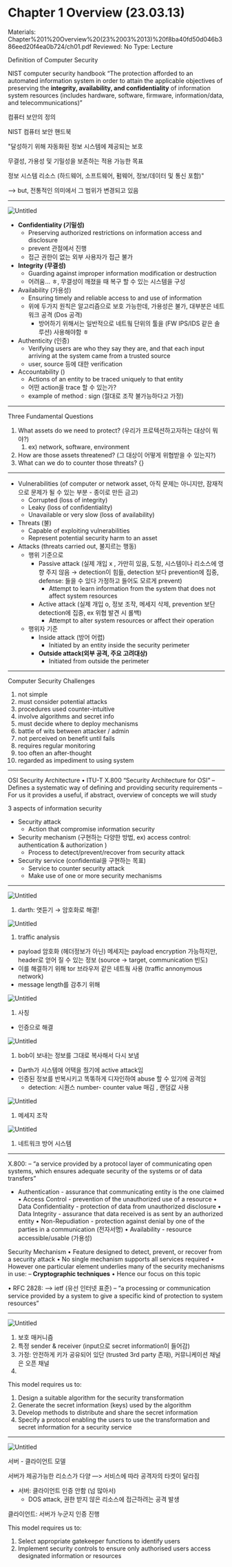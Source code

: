 # Chapter 1 Overview (23.03.13)

Materials: Chapter%201%20Overview%20(23%2003%2013)%20f8ba40fd50d046b386eed20f4ea0b724/ch01.pdf
Reviewed: No
Type: Lecture

Definition of Computer Security

NIST computer security handbook
“The protection afforded to an automated information system in order to attain the
applicable objectives of preserving the **integrity, availability, and confidentiality** of
information system resources (includes hardware, software, firmware, information/data, and telecommunications)”

컴퓨터 보안의 정의

NIST 컴퓨터 보안 핸드북

"달성하기 위해 자동화된 정보 시스템에 제공되는 보호

무결성, 가용성 및 기밀성을 보존하는 적용 가능한 목표

정보 시스템 리소스 (하드웨어, 소프트웨어, 펌웨어, 정보/데이터 및 통신 포함)"

—> but, 전통적인 의미에서 그 범위가 변경되고 있음

---

![Untitled](assets/images/Untitled.png)

- **Confidentiality (기밀성)**
    - Preserving authorized restrictions on information access and disclosure
    - prevent 관점에서 진행
    - 접근 권한이 없는 외부 사용자가 접근 불가
- **Integrity (무결성)**
    - Guarding against improper information modification or destruction
    - 어려움… ㅎ, 무결성이 깨졌을 때 복구 할 수 있는 시스템을 구성
- Availability (가용성)
    - Ensuring timely and reliable access to and use of information
    - 위에 두가지 원칙은 알고리즘으로 보호 가능한데, 가용성은 불가, 대부분은 네트워크 공격 (Dos 공격)
        - 방어하기 위해서는 일반적으로 네트웤 단위의 툴을 (FW IPS/IDS 같은 솔루션) 사용해야함 ㅎ
- Authenticity (인증)
    - Verifying users are who they say they are, and that each input arriving at the system
    came from a trusted source
    - user, source 등에 대한 verification
- Accountability ()
    - Actions of an entity to be traced uniquely to that entity
    - 어떤 action을 trace 할 수 있는가?
    - example of method : sign (절대로 조작 불가능하다고 가정)

---

Three Fundamental Questions

1. What assets do we need to protect? (우리가 프로텍션하고자하는 대상이 뭐야?)
    1. ex) network, software, environment 
2. How are those assets threatened? (그 대상이 어떻게 위협받을 수 있는지?)
3. What can we do to counter those threats? {}

---

- Vulnerabilities (of computer or network asset, 아직 문제는 아니지만, 잠재적으로 문제가 될 수 있는  부분 - 종이로 만든 금고)
    - Corrupted (loss of integrity)
    - Leaky (loss of confidentiality)
    - Unavailable or very slow (loss of availability)
- Threats (불)
    - Capable of exploiting vulnerabilities
    - Represent potential security harm to an asset
- Attacks (threats carried out, 불지르는 행동)
    - 행위 기준으로
        - Passive attack (실제 개입 x , 가만히 있음, 도청, 시스템이나 리소스에 영향 주지 않음 → detection이 힘듦, detection 보다 prevention에 집중, defense: 들을 수 있다 가정하고 들어도 모르게 prevent)
            - Attempt to learn information from the system that does not affect system resources
        - Active attack (실제 개입 o, 정보 조작, 메세지 삭제, prevention 보단 detection에 집중, ex 위협 발견 시 롤백)
            - Attempt to alter system resources or affect their operation
    - 행위자 기준
        - Inside attack (방어 어렵)
            - Initiated by an entity inside the security perimeter
        - **Outside attack(외부 공격, 주요 고려대상)**
            - Initiated from outside the perimeter

---

Computer Security Challenges

1. not simple
2. must consider potential attacks
3. procedures used counter-intuitive
4. involve algorithms and secret info
5. must decide where to deploy mechanisms
6. battle of wits between attacker / admin
7. not perceived on benefit until fails
8. requires regular monitoring
9. too often an after-thought
10. regarded as impediment to using system

---

OSI Security Architecture
• ITU-T X.800 “Security Architecture for OSI”
– Defines a systematic way of defining and providing security requirements
– For us it provides a useful, if abstract, overview of concepts we will study

3 aspects of information security

- Security attack
    - Action that compromise information security
- Security mechanism (구현하는 다양한 방법, ex) access control: authentication & authorization )
    - Process to detect/prevent/recover from security attack
- Security service (confidential을 구현하는 목표)
    - Service to counter security attack
    - Make use of one or more security mechanisms

---

![Untitled](assets/images/Untitled1.png)

1. darth: 엿듣기 → 암호화로 해결!

![Untitled](assets/images/Untitled2.png)

1. traffic analysis
- payload 암호화 (헤더정보가 아닌) 메세지는 payload encryption 가능하지만, header로 얻어 질 수 있는 정보 (source → target, communication 빈도)
- 이를 해결하기 위해 tor 브라우저 같은 네트웤 사용 (traffic annonymous network)
- message length를 감추기 위해

![Untitled](assets/images/Untitled3.png)

1. 사칭
- 인증으로 해결

![Untitled](assets/images/Untitled4.png)

1. bob이 보내는 정보를 그대로 복사해서 다시 보냄
- Darth가 시스템에 어택을 줬기에 active attack임
- 인증된 정보를 반복시키고 똑똒하게 디자인하여 abuse 할 수 있기에 공격임
    - detection: 시퀀스 number- counter value 매김 , 랜덤값 사용

![Untitled](assets/images/Untitled5.png)

1. 메세지 조작

![Untitled](assets/images/Untitled6.pnga)

1. 네트워크 방어 시스템

---

X.800:
– “a service provided by a protocol layer of communicating open systems, which
ensures adequate security of the systems or of data transfers”

- Authentication - assurance that communicating entity is the one claimed
• Access Control - prevention of the unauthorized use of a resource
• Data Confidentiality - protection of data from unauthorized disclosure
• Data Integrity - assurance that data received is as sent by an authorized entity
• Non-Repudiation - protection against denial by one of the parties in a communication (전자서명)
• Availability - resource accessible/usable (가용성)

Security Mechanism
• Feature designed to detect, prevent, or recover from a security attack
• No single mechanism supports all services required
• However one particular element underlies many of the security mechanisms in use:
   – **Cryptographic techniques**
• Hence our focus on this topic

• RFC 2828: —> ietf (유선 인터넷 표준)
– “a processing or communication service provided by a system to give a specific kind
of protection to system resources”

---

![Untitled](assets/images/Untitled7.png)

1. 보호 매커니즘
2. 특정 sender & receiver (input으로 secret information이 들어감)
3. 가정: 안전하게 키가 공유되어 있단 (trusted 3rd party 존재), 커뮤니케이션 채널은 오픈 채널
4. 

This model requires us to:

1. Design a suitable algorithm for the security transformation
2. Generate the secret information (keys) used by the algorithm
3. Develop methods to distribute and share the secret information
4. Specify a protocol enabling the users to use the transformation and secret information for a security service

---

![Untitled](assets/images/Untitled8.png)

서버 - 클라이언트 모델

서버가 제공가능한 리소스가 다양 —> 서비스에 따라 공격자의 타겟이 달라짐

- 서버: 클라이언트 인증 안함 (넘 많아서)
    - DOS attack, 권한 받지 않은 리소스에 접근하려는 공격 발생

클라이언트: 서버가 누군지 인증 진행

This model requires us to:

1. Select appropriate gatekeeper functions to identify users
2. Implement security controls to ensure only authorised users access designated
information or resources
